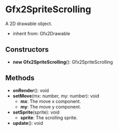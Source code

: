 # Gfx2SpriteScrolling

A 2D drawable object.
- inherit from: Gfx2Drawable
## Constructors
* **new Gfx2SpriteScrolling**(): Gfx2SpriteScrolling   
## Methods
* **onRender**(): void   
* **setMove**(mx: number, my: number): void   
  * **mx**: The move x component.
  * **my**: The move y component.
* **setSprite**(sprite): void   
  * **sprite**: The scrolling sprite.
* **update**(): void   

